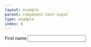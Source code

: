 ```yaml
---
layout: example
parent: component.text-input
type: example
index: 0
---
```

<div>
<label class="ds_label" for="textinput1">First name</label>
<input class="ds_input" type="text" id="textinput1" data-form="textinput-first-name" />
</div>
